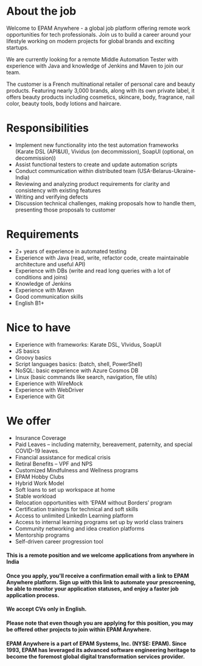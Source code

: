 # About the job
Welcome to EPAM Anywhere - a global job platform offering remote work opportunities for tech professionals. Join us to build a career around your lifestyle working on modern projects for global brands and exciting startups.

We are currently looking for a remote Middle Automation Tester with experience with Java and knowledge of Jenkins and Maven to join our team.

The customer is a French multinational retailer of personal care and beauty products. Featuring nearly 3,000 brands, along with its own private label, it offers beauty products including cosmetics, skincare, body, fragrance, nail color, beauty tools, body lotions and haircare.

# Responsibilities 

- Implement new functionality into the test automation frameworks (Karate DSL (API&UI), Vividus (on decommission), SoapUI (optional, on decommission))
- Assist functional testers to create and update automation scripts
- Conduct communication within distributed team (USA-Belarus-Ukraine-India)
- Reviewing and analyzing product requirements for clarity and consistency with existing features
- Writing and verifying defects
- Discussion technical challenges, making proposals how to handle them, presenting those proposals to customer

# Requirements

- 2+ years of experience in automated testing
- Experience with Java (read, write, refactor code, create maintainable architecture and useful API)
- Experience with DBs (write and read long queries with a lot of conditions and joins)
- Knowledge of Jenkins
- Experience with Maven
- Good communication skills
- English B1+

# Nice to have

- Experience with frameworks: Karate DSL, VIvidus, SoapUI
- JS basics
- Groovy basics
- Script languages basics: (batch, shell, PowerShell)
- NoSQL: basic experience with Azure Cosmos DB
- Linux (basic commands like search, navigation, file utils)
- Experience with WireMock
- Experience with WebDriver
- Experience with Git

# We offer

- Insurance Coverage
- Paid Leaves – including maternity, bereavement, paternity, and special COVID-19 leaves.
- Financial assistance for medical crisis
- Retiral Benefits – VPF and NPS
- Customized Mindfulness and Wellness programs
- EPAM Hobby Clubs
- Hybrid Work Model
- Soft loans to set up workspace at home
- Stable workload
- Relocation opportunities with ‘EPAM without Borders’ program
- Certification trainings for technical and soft skills
- Access to unlimited LinkedIn Learning platform
- Access to internal learning programs set up by world class trainers
- Community networking and idea creation platforms
- Mentorship programs
- Self-driven career progression tool

#### This is a remote position and we welcome applications from anywhere in India

#### Once you apply, you'll receive a confirmation email with a link to EPAM Anywhere platform. Sign up with this link to automate your prescreening, be able to monitor your application statuses, and enjoy a faster job application process.

#### We accept CVs only in English.

#### Please note that even though you are applying for this position, you may be offered other projects to join within EPAM Anywhere.

#### EPAM Anywhere is a part of EPAM Systems, Inc. (NYSE: EPAM). Since 1993, EPAM has leveraged its advanced software engineering heritage to become the foremost global digital transformation services provider.
